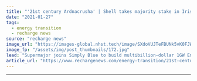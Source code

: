 ```yaml
---
title: "'21st century Ardnacrusha' | Shell takes majority stake in Irish floating wind megaproject"
date: "2021-01-27"
tags: 
  - energy transition
  - recharge news
source: "recharge news"
image_url: "https://images-global.nhst.tech/image/SXdoVUJTeFBUNk5vK0FJWkd2VmhIZ01xbDhtTkpNSmhvN2ZMYi9Nc200Zz0=/nhst/binary/b4c29229a0ea99d2b5909bd7d9f9787f"
image_fp: "/assets/img/post_thumbnails/172.jpg"
lead: "Supermajor joins Simply Blue to build multibillion-dollar 1GW Emerald development near old gas fields in Celtic Sea, with first stage heading for consent early next year"
article_url: "https://www.rechargenews.com/energy-transition/21st-century-ardnacrusha-shell-takes-majority-stake-in-irish-floating-wind-megaproject/2-1-951435"
---
```


---
